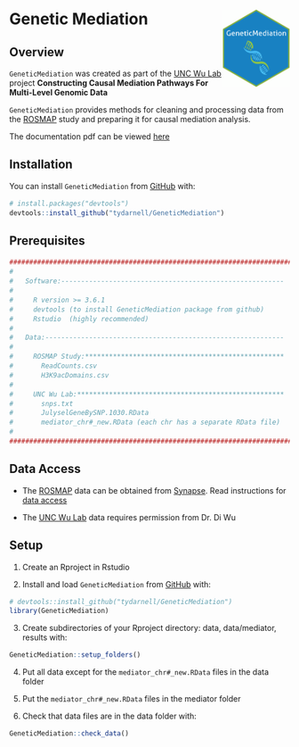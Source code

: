 # Genetic Mediation <img src='man/figures/logo.png' align="right" height="139" />

## Overview

`GeneticMediation` was created as part of the [UNC Wu Lab](http://diwulab.web.unc.edu/) project **Constructing Causal Mediation Pathways For Multi-Level Genomic Data**

`GeneticMediation` provides methods for cleaning and processing data from the [ROSMAP](https://www.synapse.org/#!Synapse:syn3219045) study and preparing it for causal mediation analysis.

The documentation pdf can be viewed [here](https://tydarnell.github.io/GeneticMediation_1.1.0.pdf)

## Installation

You can install `GeneticMediation` from [GitHub](https://github.com/)
with:

``` r
# install.packages("devtools")
devtools::install_github("tydarnell/GeneticMediation")
```
## Prerequisites

``` r
####################################################################################
#   
#   Software:--------------------------------------------------------
#
#     R version >= 3.6.1
#     devtools (to install GeneticMediation package from github)
#     Rstudio  (highly recommended)
#
#   Data:------------------------------------------------------------
#
#     ROSMAP Study:**************************************************
#       ReadCounts.csv   
#       H3K9acDomains.csv 
#
#     UNC Wu Lab:****************************************************
#       snps.txt
#       JulyselGeneBySNP.1030.RData
#       mediator_chr#_new.RData (each chr has a separate RData file)
#
####################################################################################
```
## Data Access

* The [ROSMAP](https://www.synapse.org/#!Synapse:syn3219045) data can be obtained from [Synapse](https://www.synapse.org/#!Synapse:syn3219045). Read instructions for [data access](https://adknowledgeportal.synapse.org/DataAccess/Instructions)

* The [UNC Wu Lab](http://diwulab.web.unc.edu/) data requires permission from Dr. Di Wu

## Setup

1)  Create an Rproject in Rstudio


2)  Install and load `GeneticMediation` from
    [GitHub](https://github.com/) with:

<!-- end list -->

``` r
# devtools::install_github("tydarnell/GeneticMediation")
library(GeneticMediation)
```


3)  Create subdirectories of your Rproject directory: data, data/mediator, results with:

<!-- end list -->

``` r
GeneticMediation::setup_folders()
```


4)  Put all data except for the `mediator_chr#_new.RData` files in the
    data folder


5)  Put the `mediator_chr#_new.RData` files in the mediator folder


6)  Check that data files are in the data folder with:

<!-- end list -->

``` r
GeneticMediation::check_data()
```

